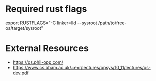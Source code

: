# Required rust flags

export RUSTFLAGS="-C linker=lld --sysroot /path/to/free-os/target/sysroot"

# External Resources

- https://os.phil-opp.com/
- https://www.cs.bham.ac.uk/~exr/lectures/opsys/10_11/lectures/os-dev.pdf